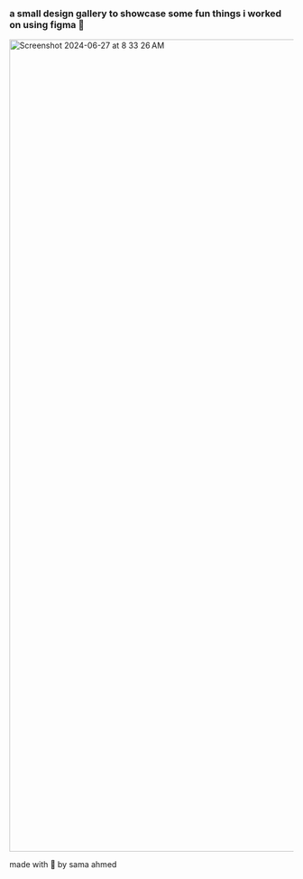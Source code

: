 ### a small design gallery to showcase some fun things i worked on using figma 🤍

<img width="1440" alt="Screenshot 2024-06-27 at 8 33 26 AM" src="https://github.com/26samaahmed/design-record/assets/111910374/f7ae3498-0108-48e7-98d7-d85416a03fe7">

made with 💚 by sama ahmed
